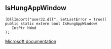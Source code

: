 ## IsHungAppWindow

```
[DllImport("user32.dll", SetLastError = true)]
public static extern bool IsHungAppWindow(
   IntPtr hWnd
);
```

[Microsoft documentation](https://docs.microsoft.com/en-us/windows/win32/api/winuser/nf-winuser-ishungappwindow)

